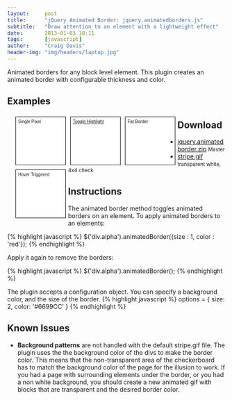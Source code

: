 ```yaml
---
layout:     post
title:      "jQuery Animated Border: jquery.animatedborders.js"
subtitle:   "Draw attention to an element with a lightweight effect"
date:       2013-01-03 18:11
tags:       [javascript]
author:     "Craig Davis"
header-img: "img/headers/laptop.jpg"
---
```

<style>
.alpha { clear: both; }
.alpha, .bravo, .charlie, .delta {
    width: 104px;
    height: 100px;
    float: left;
    border: 1px solid black;
    margin: 5px;
    padding: 5px;
    background: #ffffff;
    font-size: 10px;
    font-family: Helvetica, sans-serif;
}
</style>

Animated borders for any block level element. This plugin creates an animated
border with configurable thickness and color.

## Examples

<div class="examples clearfix" style="margin: 0 1em 1em;">
  <div class="alpha">Single Pixel</div>
  <div class="bravo"><a href="#">Toggle Highlight</a></div>
  <div class="charlie">Fat Border</div>
  <div class="delta">Hover Triggered</div>
</div>

## Download

* <a href="https://github.com/there4/jquery-animatedborder/zipball/master">jquery.animatedborder.zip</a> <small>Master</small>
* <a href="https://github.com/there4/jquery-animatedborder/blob/master/css/stripe.gif">stripe.gif</a> <small>transparent white, 4x4 check</small>

## Instructions

The animated border method toggles animated borders on an element. To apply
animated borders to an elements:

{% highlight javascript %}
$('div.alpha').animatedBorder({size : 1, color : 'red'});
{% endhighlight %}

Apply it again to remove the borders:

{% highlight javascript %}
$('div.alpha').animatedBorder();
{% endhighlight %}

The plugin accepts a configuration object. You can specify a background color,
and the size of the border.
{% highlight javascript %}
options = {
    size: 2,
    color: '#6699CC'
}
{% endhighlight %}

## Known Issues

* __Background patterns__ are not handled with the default stripe.gif file.
  The plugin uses the the background color of the divs to make the border color.
  This means that the non-transparent area of the checkerboard has to match the background color of the
  page for the illusion to work. If you had a page with surrounding elements under the border, or you had
  a non white background, you should create a new animated gif with blocks that are transparent and the
  desired border color.



[gh]: https://github.com/there4/jquery-animatedborder
